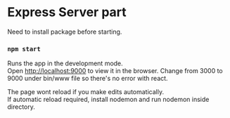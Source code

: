 # Express Server part

Need to install package before starting.

### `npm start`

Runs the app in the development mode.<br />
Open [http://localhost:9000](http://localhost:9000) to view it in the browser.
Change from 3000 to 9000 under bin/www file so there's no error with react.

The page wont reload if you make edits automatically.<br />
If automatic reload required, install nodemon and run nodemon inside directory.